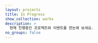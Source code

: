 ```yaml
---
layout: projects
title: In Progress
show_collection: works
description: >
  현재 진행중인 프로젝트와 이벤트를 한눈에 보세요.
no_groups: false
---
```



<br/>